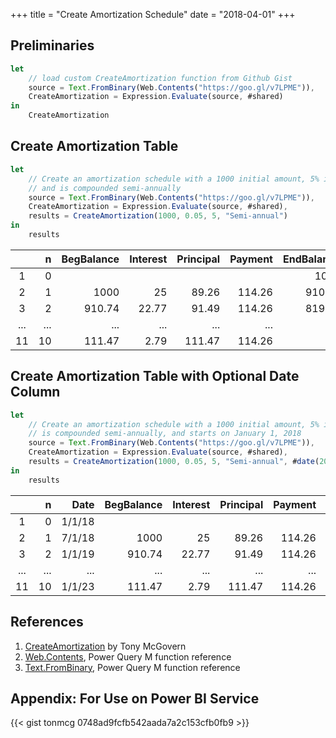 +++
title = "Create Amortization Schedule"
date = "2018-04-01"
+++

## Preliminaries
```javascript
let
    // load custom CreateAmortization function from Github Gist
    source = Text.FromBinary(Web.Contents("https://goo.gl/v7LPME")),
    CreateAmortization = Expression.Evaluate(source, #shared)
in
    CreateAmortization
```

## Create Amortization Table
```javascript
let
    // Create an amortization schedule with a 1000 initial amount, 5% interest rate, for 5 years, 
    // and is compounded semi-annually
    source = Text.FromBinary(Web.Contents("https://goo.gl/v7LPME")),
    CreateAmortization = Expression.Evaluate(source, #shared),
    results = CreateAmortization(1000, 0.05, 5, "Semi-annual")
in
    results
```
|     |n 	    |BegBalance |Interest |Principal |Payment |EndBalance |
|:---:|------:|----------:|--------:|---------:|-------:|----------:|
|1	  |0	    |           |         |          |        |1000       |
|2	  |1	    |1000	      |25	      |89.26	   |114.26	|910.74     |
|3	  |2	    |910.74	    |22.77	  |91.49	   |114.26	|819.25     |
|...  |... 	  |...        |...      |...       |...     |...        |
|11	  |10 	  |111.47	    |2.79	    |111.47	   |114.26	|0          |

## Create Amortization Table with Optional Date Column
```javascript
let
    // Create an amortization schedule with a 1000 initial amount, 5% interest rate, for 5 years, 
    // is compounded semi-annually, and starts on January 1, 2018 
    source = Text.FromBinary(Web.Contents("https://goo.gl/v7LPME")),
    CreateAmortization = Expression.Evaluate(source, #shared),
    results = CreateAmortization(1000, 0.05, 5, "Semi-annual", #date(2018,1,1))
in
    results
```
|     |n 	    |Date       |BegBalance |Interest |Principal |Payment |EndBalance |
|:---:|------:|----------:|----------:|--------:|---------:|-------:|----------:|
|1 	  |0	    |1/1/18	    |           |         |          |        |1000       |
|2 	  |1	    |7/1/18	    |1000	      |25	      |89.26	   |114.26	|910.74     |
|3	  |2	    |1/1/19	    |910.74	    |22.77	  |91.49	   |114.26	|819.25     |
|...  |...    |...        |...        |...      |...       |...     |...        |
|11	  |10 	  |1/1/23	    |111.47	    |2.79	    |111.47	   |114.26	|0          |

## References
1. [CreateAmortization](https://gist.github.com/tonmcg/0748ad9fcfb542aada7a2c153cfb0fb9) by Tony McGovern
2. [Web.Contents](https://msdn.microsoft.com/en-us/library/mt260892.aspx), Power Query M function reference
3. [Text.FromBinary](https://msdn.microsoft.com/en-us/library/mt253365.aspx), Power Query M function reference

## Appendix: For Use on Power BI Service
<div style="table-layout:fixed;display:table;width:100%;">
{{< gist tonmcg 0748ad9fcfb542aada7a2c153cfb0fb9 >}}
</div>